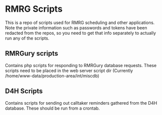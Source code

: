 # RMRG Scripts

This is a repo of scripts used for RMRG scheduling and other applications.  Note the private information
such as passwords and tokens have been redacted from the repos, so you need to get that info separately to actually run
any of the scripts.

## RMRGury scripts

Contains php scripts for responding to RMRGury database requests. These scripts need to be placed in the
web server script dir (Currently /home/www-data/production-area/int/miscdb)

## D4H Scripts

Contains scripts for sending out calltaker reminders gathered from the D4H database. These should be run from
a crontab.

